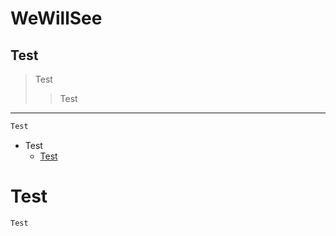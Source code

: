 # WeWillSee
##   Test
> Test
> > Test
---------------------
~~~java
Test
~~~
* Test
  + [Test](https://github.com/Hg-lab/WeWillSee/blob/main/README.md)
# Test
    Test
